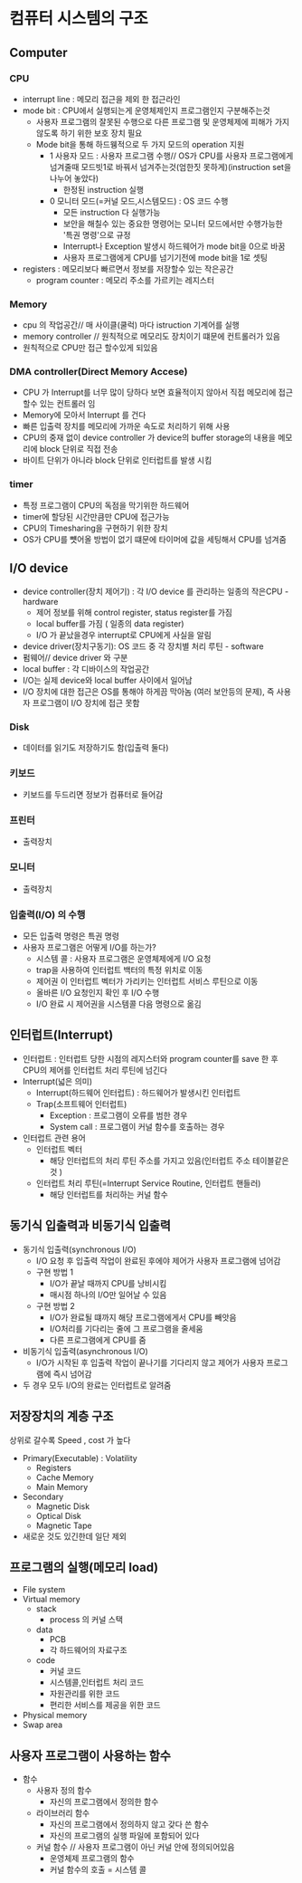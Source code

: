 # 컴퓨터 시스템의 구조

## Computer

### CPU

- interrupt line : 메모리 접근을 제외 한 접근라인
- mode bit : CPU에서 실행되는게 운영체제인지 프로그램인지 구분해주는것
    - 사용자 프로그램의 잘못된 수행으로 다른 프로그램 및 운영체제에 피해가 가지 않도록 하기 위한 보호 장치 필요
    - Mode bit을 통해 하드웽적으로 두 가지 모드의 operation 지원
        - 1 사용자 모드 : 사용자 프로그램 수행// OS가 CPU를 사용자 프로그램에게 넘겨줄때 모드빗1로 바꿔서 넘겨주는것(엄한짓 못하게)(instruction set을 나누어 놓았다)
            - 한정된 instruction 실행
        - 0 모니터 모드(=커널 모드,시스템모드) : OS 코드 수행
            - 모든 instruction 다 실행가능
            - 보안을 해칠수 있는 중요한 명령어는 모니터 모드에서만 수행가능한 '특권 명령'으로 규정
            - Interrupt나 Exception 발생시 하드웨어가 mode bit을 0으로 바꿈
            - 사용자 프로그램에게 CPU를 넘기기전에 mode bit을 1로 셋팅
- registers : 메모리보다 빠르면서 정보를 저장할수 있는 작은공간
    - program counter : 메모리 주소를 가르키는 레지스터

### Memory

- cpu 의 작업공간// 매 사이클(쿨럭) 마다 istruction 기계어를 실행
- memory controller // 원칙적으로 메모리도 장치이기 떄문에 컨트롤러가 있음
- 원칙적으로 CPU만 접근 할수있게 되있음

### DMA controller(Direct Memory Accese)

- CPU 가 Interrupt를 너무 많이 당하다 보면 효율적이지 않아서 직접 메모리에 접근할수 있는 컨트롤러 임
- Memory에 모아서 Interrupt 를 건다
- 빠른 입출력 장치를 메모리에 가까운 속도로 처리하기 위해 사용
- CPU의 중재 없이 device controller 가 device의 buffer storage의 내용을 메모리에 block 단위로 직접 전송
- 바이트 단위가 아니라 block 단위로 인터럽트를 발생 시킴

### timer

- 특정 프로그램이 CPU의 독점을 막기위한 하드웨어
- timer에 할당된 시간만큼만 CPU에 접근가능
- CPU의 Timesharing을 구현하기 위한 장치
- OS가 CPU를 뻇어올 방법이 없기 떄문에 타이머에 값을 세팅해서 CPU를 넘겨줌

## I/O device

- device controller(장치 제어기) : 각 I/O device 를 관리하는 일종의 작은CPU - hardware
    - 제어 정보를 위해 control register, status register를 가짐
    - local buffer를 가짐 ( 일종의 data register)
    - I/O 가 끝났을경우 interrupt로 CPU에게 사실을 알림
- device driver(장치구동기):  OS 코드 중 각 장치별 처리 루틴 - software
- 펌웨어// device driver 와 구분
- local buffer : 각 디바이스의 작업공간
- I/O는 실제 device와 local buffer 사이에서 일어남
- I/O 장치에 대한 접근은 OS를 통해야 하게끔 막아놈 (여러 보안등의 문제), 즉 사용자 프로그램이 I/O 장치에 접근 못함

### Disk

- 데이터를 읽기도 저장하기도 함(입출력 둘다)

### 키보드

- 키보드를 두드리면 정보가 컴퓨터로 들어감

### 프린터

- 출력장치

### 모니터

- 출력장치

### 입출력(I/O) 의 수행

- 모든 입출력 명령은 특권 명령
- 사용자 프로그램은 어떻게 I/O를 하는가?
    - 시스템 콜 : 사용자 프로그램은 운영체제에게 I/O 요청
    - trap을 사용하여 인터럽트 백터의 특정 위치로 이동
    - 제어권 이 인터럽트 벡터가 가리키는 인터럽트 서비스 루틴으로 이동
    - 올바른 I/O 요청인지 확인 후 I/O 수행
    - I/O 완료 시 제어권을 시스템콜 다음 명령으로 옮김

## 인터럽트(Interrupt)

- 인터럽트 : 인터럽트 당한 시점의 레지스터와 program counter를 save 한 후 CPU의 제어를 인터럽트 처리 루틴에 넘긴다
- Interrupt(넓은 의미)
    - Interrupt(하드웨어 인터럽트) : 하드웨어가 발생시킨 인터럽트
    - Trap(소프트웨어 인터럽트)
        - Exception : 프로그램이 오류를 범한 경우
        - System call : 프로그램이 커널 함수를 호출하는 경우
- 인터럽트 관련 용어
    - 인터럽트 벡터
        - 해당 인터럽트의 처리 루틴 주소를 가지고 있음(인터럽트 주소 테이블같은것 )
    - 인터럽트 처리 루틴(=Interrupt Service Routine, 인터럽트 핸들러)
        - 해당 인터럽트를 처리하는 커널 함수

## 동기식 입출력과 비동기식 입출력

- 동기식 입출력(synchronous I/O)
    - I/O 요청 후 입출력 작업이 완료된 후에야 제어가 사용자 프로그램에 넘어감
    - 구현 방법 1
        - I/O가 끝날 때까지 CPU를 낭비시킴
        - 매시점 하나의 I/O만 일어날 수 있음
    - 구현 방법 2
        - I/O가 완료될 떄까지 해당 프로그램에게서 CPU를 빼앗음
        - I/O처리를 기다리는 줄에 그 프로그램을 줄세움
        - 다른 프로그램에게 CPU를 줌
- 비동기식 입출력(asynchronous I/O)
    - I/O가 시작된 후 입출력 작업이 끝나기를 기다리지 않고 제어가 사용자 프로그램에 즉시 넘어감
- 두 경우 모두 I/O의 완료는 인터럽트로 알려줌

## 저장장치의 계층 구조

상위로 갈수록 Speed , cost 가 높다

- Primary(Executable) : Volatility
    - Registers
    - Cache Memory
    - Main Memory
- Secondary
    - Magnetic Disk
    - Optical Disk
    - Magnetic Tape
- 새로운 것도 있긴한데 일단 제외

## 프로그램의 실행(메모리 load)

- File system
- Virtual memory
    - stack
        - process 의 커널 스택
    - data
        - PCB
        - 각 하드웨어의 자료구조
    - code
        - 커널 코드
        - 시스템콜,인터럽트 처리 코드
        - 자원관리를 위한 코드
        - 편리한 서비스를 제공을 위한 코드
- Physical memory
- Swap area

## 사용자 프로그램이 사용하는 함수

- 함수
    - 사용자 정의 함수
        - 자신의 프로그램에서 정의한 함수
    - 라이브러리 함수
        - 자신의 프로그램에서 정의하지 않고 갖다 쓴 함수
        - 자신의 프로그램의 실행 파일에 포함되어 있다
    - 커널 함수 // 사용자 프로그램이 아닌 커널 안에 정의되어있음
        - 운영체제 프로그램의 함수
        - 커널 함수의 호출 = 시스템 콜